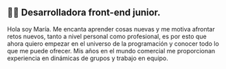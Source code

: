 ## :woman_technologist: Desarrolladora front-end junior.

Hola soy María.
Me encanta aprender cosas nuevas y me motiva afrontar retos nuevos, tanto a nivel personal como profesional, es por esto que ahora quiero empezar en el universo de la programación y conocer todo lo que me puede ofrecer.
Mis años en el mundo comercial me proporcionan experiencia en dinámicas de grupos y trabajo en equipo.
